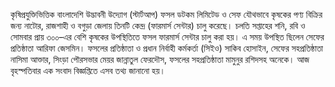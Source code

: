 কৃষিপ্রযুক্তিভিত্তিক বাংলাদেশি উদ্ভাবনী উদ্যোগ (স্টার্টআপ) ফসল ডটকম লিমিটেড ও সেফ যৌথভাবে কৃষকের পণ্য বিক্রির জন্য নাটোর, রাজশাহী ও বগুড়া জেলায় তিনটি কেন্দ্র (ফারমার্স সেন্টার) চালু করেছে। চলতি সপ্তাহের শনি, রবি ও সোমবার প্রায় ৩০০–এর বেশি কৃষকের উপস্থিতিতে ফসল ফারমার্স সেন্টার চালু করা হয়। এ সময় উপস্থিত ছিলেন সেফের প্রতিষ্ঠাতা আরিফা জেসমিন। ফসলের প্রতিষ্ঠাতা ও প্রধান নির্বাহী কর্মকর্তা (সিইও) সাকিব হোসাইন, সেফের সহপ্রতিষ্ঠাতা নাসিমা আক্তার, সিংড়া পৌরসভার মেয়র জান্নাতুল ফেরদৌস, ফসলের সহপ্রতিষ্ঠাতা মামুনুর রশিদসহ অনেকে। আজ বৃহস্পতিবার এক সংবাদ বিজ্ঞপ্তিতে এসব তথ্য জানানো হয়।
